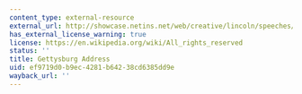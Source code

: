 ```yaml
---
content_type: external-resource
external_url: http://showcase.netins.net/web/creative/lincoln/speeches/gettysburg.htm
has_external_license_warning: true
license: https://en.wikipedia.org/wiki/All_rights_reserved
status: ''
title: Gettysburg Address
uid: ef9719d0-b9ec-4281-b642-38cd6385dd9e
wayback_url: ''
---
```

